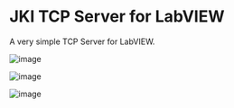 # JKI TCP Server for LabVIEW

A very simple TCP Server for LabVIEW.

![image](https://user-images.githubusercontent.com/381432/224864198-25999176-eb79-407c-ad17-f509fad9fdbc.png)

![image](https://user-images.githubusercontent.com/381432/224864248-6dc3c35d-4e70-48c0-8e9f-ff84d77a4142.png)

![image](https://user-images.githubusercontent.com/381432/224864280-a5aaec2b-2159-4563-a88f-6c4a884f5cb9.png)

